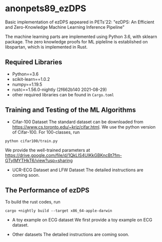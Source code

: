 # anonpets89_ezDPS
Basic implementation of ezDPS appeared in PETs'22: "ezDPS: An Efficient and Zero-Knowledge Machine Learning Inference Pipeline"

The machine learning parts are implemented using Python 3.6, with sklearn package. The zero knowledge proofs for ML pipleline is established on libspartan, which is implemented in Rust. 

## Required Libraries
* Python==3.6
* scikit-learn==1.0.2
* numpy==1.19.5
* rustc==1.56.0-nightly (2f662b140 2021-08-29)
* other required libraries can be found in `Cargo.toml`
## Training and Testing of the ML Algorithms
* Cifar-100 Dataset
The standard dataset can be downloaded from https://www.cs.toronto.edu/~kriz/cifar.html. We use the python version of Cifar-100.
For 100-classes, run
```
python cifar100/train.py
```
We provide the well-trained parameters at https://drive.google.com/file/d/1QkLIS4UIKkGBKncBt7fm-GTyIMYTHkT6/view?usp=sharing

* UCR-ECG Dataset and LFW Dataset
The detailed instructions are coming soon.

## The Performance of ezDPS
To build the rust codes, run
```
cargo +nightly build --target x86_64-apple-darwin
```

* A toy example on ECG dataset
We first provide a toy example on ECG dataset.

* Other datasets
The detailed instructions are coming soon.
